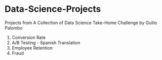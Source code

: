 # Data-Science-Projects

Projects from A Collection of Data Science Take-Home Challenge by Guilio Palombo

1. Conversion Rate
2. A/B Testing - Spanish Translation
3. Employee Retention
4. Fraud
